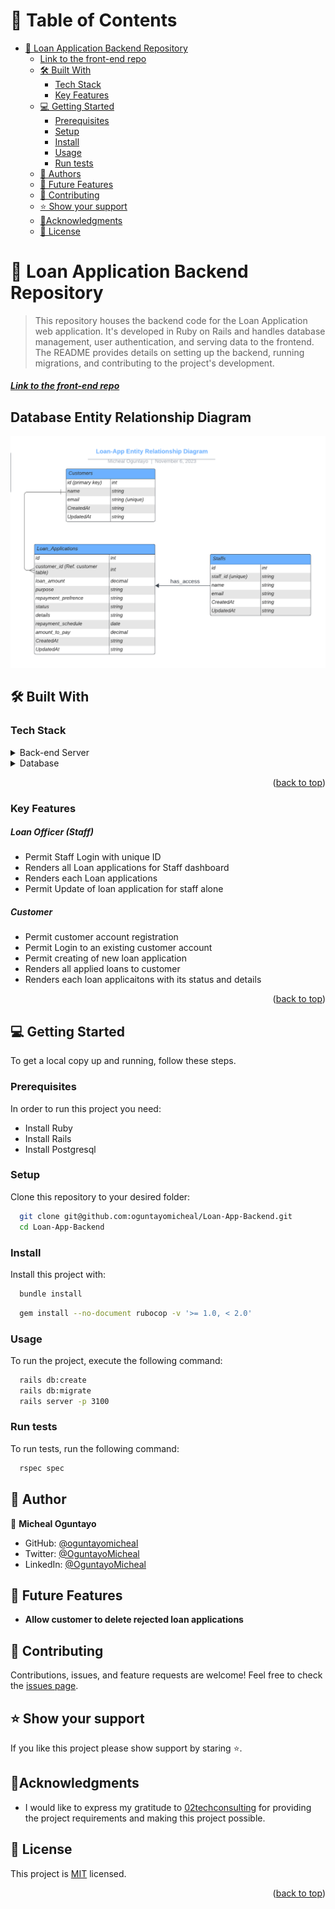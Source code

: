 
<a name="readme-top"></a>

# 📗 Table of Contents
- [📖 Loan Application Backend Repository](#-about-project)
  - [Link to the front-end repo](#link-to-the-front-end-repo)
  - [🛠 Built With ](#-built-with-)
    - [Tech Stack ](#tech-stack-)
    - [Key Features ](#key-features-)
  - [💻 Getting Started ](#-getting-started-)
    - [Prerequisites](#prerequisites)
    - [Setup](#setup)
    - [Install](#install)
    - [Usage](#usage)
    - [Run tests](#run-tests)
  - [👥 Authors ](#-authors-)
  - [🔭 Future Features ](#-future-features-)
  - [🤝 Contributing ](#-contributing-)
  - [⭐ Show your support ](#-show-your-support-)
  - [🙏Acknowledgments ](#acknowledgments-)
  - [📝 License ](#-license-)

# 📖 Loan Application Backend Repository <a name="about-project"></a>

> This repository houses the backend code for the Loan Application web application. It's developed in Ruby on Rails and handles database management, user authentication, and serving data to the frontend. The README provides details on setting up the backend, running migrations, and contributing to the project's development. 


##### [Link to the front-end repo](https://github.com/oguntayomicheal/Loan-App-Front-end)

## Database Entity Relationship Diagram
![Loan_app_database_diagram](./Loan_App_Entity_Relationship_Diagram.png)

## 🛠 Built With <a name="built-with"></a>

### Tech Stack <a name="tech-stack"></a>

<details>
  <summary>Back-end Server</summary>
  <ul>
    <li><a href="https://rubyonrails.org/">Ruby on Rails</a></li>
  </ul>
</details>

<details>
<summary>Database</summary>
  <ul>
    <li><a href="https://www.postgresql.org/">PostgreSQL</a></li>
  </ul>
</details>

<p align="right">(<a href="#readme-top">back to top</a>)</p>

### Key Features <a name="key-features"></a>

##### **Loan Officer (Staff)**
- Permit Staff Login with unique ID
- Renders all Loan applications for Staff dashboard
- Renders each Loan applications 
- Permit Update of loan application for staff alone

##### **Customer**
- Permit customer account registration 
- Permit Login to an existing customer account
- Permit creating of new loan application 
- Renders all applied loans to customer 
- Renders each loan applicaitons with its status and details

<p align="right">(<a href="#readme-top">back to top</a>)</p>

## 💻 Getting Started <a name="getting-started"></a>

To get a local copy up and running, follow these steps.

### Prerequisites

In order to run this project you need:

- Install Ruby
- Install Rails
- Install Postgresql

### Setup

Clone this repository to your desired folder:

```sh
  git clone git@github.com:oguntayomicheal/Loan-App-Backend.git
  cd Loan-App-Backend
```

### Install

Install this project with:

```sh
  bundle install
```

```sh
  gem install --no-document rubocop -v '>= 1.0, < 2.0'
```

### Usage

To run the project, execute the following command:

```sh
  rails db:create
  rails db:migrate
  rails server -p 3100
```
### Run tests

To run tests, run the following command:

```sh
  rspec spec
```

## 👥 Author <a name="authors"></a>

👤 **Micheal Oguntayo**

- GitHub: [@oguntayomicheal](https://github.com/oguntayomicheal)
- Twitter: [@OguntayoMicheal](https://twitter.com/Oguns_micky)
- LinkedIn: [@OguntayoMicheal](https://www.linkedin.com/in/ogunsmicky/)

## 🔭 Future Features <a name="future-features"></a>

- **Allow customer to delete rejected loan applications**


## 🤝 Contributing <a name="contributing"></a>

Contributions, issues, and feature requests are welcome!
Feel free to check the [issues page](https://github.com/oguntayomicheal/Loan-App-Backend/issues).


## ⭐ Show your support <a name="support"></a>

If you like this project please show support by staring :star:️.


## 🙏Acknowledgments <a name="acknowledgements"></a>

- I would like to express my gratitude to [02techconsulting](https://www.02herotechconsulting.com/) for providing the project requirements and making this project possible. 

## 📝 License <a name="license"></a>

This project is [MIT](./LICENSE) licensed.

<p align="right">(<a href="#readme-top">back to top</a>)</p>
